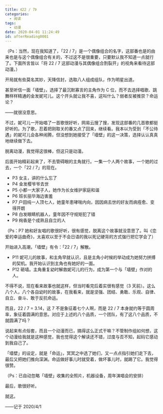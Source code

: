 ```yaml
---
title: 《22 / 7》
categories:
  - 阅读
tags:
  - 动漫
date: 2020-04-01 11:24:49
id: afterReading0001
---
```


（Ps：当然，现在我知道了，「22 / 7」是一个偶像组合的名字，这部番也是的由来也是与这个偶像组合有关的，不过这不是很重要，只要默认我不知道一点就行了。下面所言皆以「将 22 / 7 这部动漫与其偶像组合割裂开」的视角来看待这部动漫。）

开局就有些莫名其妙，天降信封，选取八人组成组队，作为明星出道。

甚至听信一面「墙壁」，选择了最沉默寡言的主角作为 C 位，而不去选择唱歌、跳舞样样精通的金发妮可儿。这个开头就让我不喜，这叫什么？弱者反被推崇？命运论？

——就很没意思。

不过，妮可儿一开始唱了一首歌很好听，网易云搜了搜，发现这部番的几首歌都挺好听的。为了歌，忍着把刚取关的番又点了回来，继续看。我本以为受到「不公待遇」的妮可儿会各种闹腾，但没想到她接受了「墙壁」的这一决策，选择认认真真地继续做下去。

脱离动漫，我觉得这很棒，但这只是动漫。

后面开始精彩起来了，不去管碍眼的主角就行。一集一个人两个故事，一个她的过去，一个「22 / 7」的现在。

- P3 女主，讲的什么忘了
- P4 金发樱爷爷去世
- P5 小都一大家子人，她作为长女维护家庭和谐
- P6 班长丽华海边害羞
- P7 户田纯一人顶七人，她童年患哮喘内向，因因病去世的好友而病痊愈、变得开朗
- P8 白发眼睛机器人，童年因不守规矩犯了错
- P9 绚香是个成熟且自立的人

（Ps：P7 她和好友唱的歌很好听，很有感觉，脱离这个故事就没意思了。叫《恋爱的幸运曲奇》，太喜欢以至于不会日语的我以死记硬背的方式强行把它学会了）

开始进入高潮，「墙壁」有令：「22 / 7」解散。

- P11 妮可儿的故事，和主角早就认识，且是主角小时候的举动成为她努力拼搏的契机。我开始认识到主角也有她好的一面。
- P12 砸墙。主角重复幼时解救妮可儿的行为，成为第一个与「墙壁」作对的人。

不得不说，现在看来故事也就这样，但当时看完后着实很有感觉（3 天前）。这么八个人，八个各自幼时的故事，在我看来，就是坚强、团结、勇敢、乐观、自律、自立、奋斗、敢于反抗命运。

而且，22 / 7 = 3.14，这 7 不是象征着七个人啊，而是 22 / 7 本身就约等于圆周率，象征着圆满的意思。对应于上述的八个品质，一个团队，有了这八个品质，不就圆满了吗？

说起来有点俗套，而且一个动漫而已，搞得这么正式干嘛？不管制作组如何想，这个动漫给我就是这种感觉，我也觉得这个解读还不错，过度与否不知，起码它感动到我自己了。

「墙壁」的设定，就是「命运」，冥冥之中选了她们，又一点点指引她们走下去，最后又把她们推向深渊。命运做好事儿时就受着，做坏事儿时，就踢了它。我觉得很赞。

（Ps：已自动忽略「墙壁」收集的全照片，机器设备，周年演唱会的安排）

最后，歌很好听。

就这。

——记于 2020/4/1





